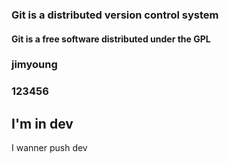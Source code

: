 ### Git **is** a distributed version control system
#### Git is a free software distributed under the GPL
### jimyoung
### 123456
## I'm in dev
I wanner push dev
